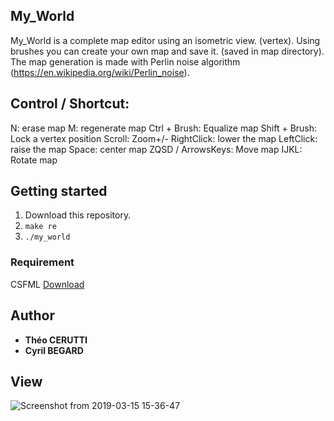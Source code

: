 ## My_World

My_World is a complete map editor using an isometric view. (vertex).
Using brushes you can create your own map and save it. (saved in map directory).
The map generation is made with Perlin noise algorithm (https://en.wikipedia.org/wiki/Perlin_noise).

## Control / Shortcut:

N: erase map
M: regenerate map
Ctrl + Brush: Equalize map
Shift + Brush: Lock a vertex position
Scroll: Zoom+/-
RightClick: lower the map
LeftClick: raise the map
Space: center map
ZQSD / ArrowsKeys: Move map
IJKL: Rotate map

## Getting started

1) Download this repository.
2) ```make re```  
3) ```./my_world```

### Requirement

CSFML [Download](https://www.sfml-dev.org/download/csfml/index-fr.php)

## Author

* **Théo CERUTTI**
* **Cyril BEGARD**

## View

![Screenshot from 2019-03-15 15-36-47](https://user-images.githubusercontent.com/44285344/54435143-1eaa7280-4730-11e9-8703-4af07ed279a7.png)
